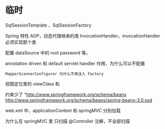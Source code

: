 # 临时

SqlSessionTemplate 、SqlSessionFactory

Spring 特性 AOP，动态代理继承的类 InvocationHandler，invocationHandler 必须实现那个类

<properties> 配置 dataSource 中的 root password 等。

annotation driven 和 default servlet handler 作用，为什么可以不配置

``` 
MapperScannerConfigurer 为什么不用注入 Factory
```

视图定位里的 viewClass 和

约束少了 "http://www.springframework.org/schema/beans http://www.springframework.org/schema/beans/spring-beans-3.0.xsd

web.xml 中，applicationContext 和 springMVC 分别加载

为什么在 springMVC 里 只扫描 @Controller 注解，不全部扫描
